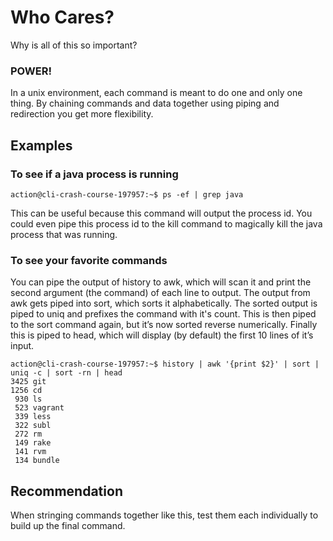 # Who Cares?

Why is all of this so important?

### POWER!

In a unix environment, each command is meant to do one and only one thing. By chaining commands and data together using piping and redirection you get more flexibility.

## Examples

### To see if a java process is running

```
action@cli-crash-course-197957:~$ ps -ef | grep java
```

This can be useful because this command will output the process id. You could even pipe this process id to the kill command to magically kill the java process that was running.


### To see your favorite commands

You can pipe the output of history to awk, which  will scan it and print the second argument (the command) of each line to output. The output from awk gets piped into sort, which sorts it alphabetically. The sorted output is piped to uniq and prefixes the command with it's count. This is then piped to the sort command again, but it’s now sorted reverse numerically. Finally this is piped to head, which will display (by default) the first 10 lines of it’s input.

```
action@cli-crash-course-197957:~$ history | awk '{print $2}' | sort | uniq -c | sort -rn | head
3425 git
1256 cd
 930 ls
 523 vagrant
 339 less
 322 subl
 272 rm
 149 rake
 141 rvm
 134 bundle
```

## Recommendation

When stringing commands together like this, test them each individually to build up the final command.